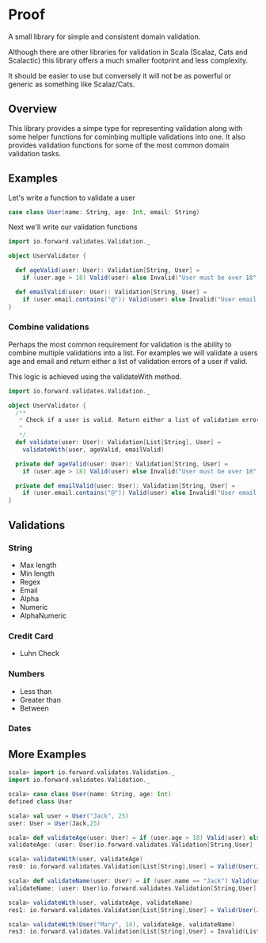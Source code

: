 # Proof

A small library for simple and consistent domain validation.

Although there are other libraries for validation in Scala (Scalaz, Cats and Scalactic) this library offers a much smaller footprint and less complexity. 

It should be easier to use but conversely it will not be as powerful or generic as something like Scalaz/Cats.

## Overview

This library provides a simpe type for representing validation along with some helper functions for cominbing multiple validations into one. It also provides validation functions for some of the most common domain validation tasks.

## Examples

Let's write a function to validate a user

```scala
case class User(name: String, age: Int, email: String)
```

Next we'll write our validation functions

```scala
import io.forward.validates.Validation._

object UserValidator {

  def ageValid(user: User): Validation[String, User] = 
    if (user.age > 18) Valid(user) else Invalid("User must be over 18")

  def emailValid(user: User): Validation[String, User] = 
    if (user.email.contains("@")) Valid(user) else Invalid("User email invalid")
}
```

### Combine validations

Perhaps the most common requirement for validation is the ability to combine multiple validations into a list. For examples we will
validate a users age and email and return either a list of validation errors of a user if valid.

This logic is achieved using the validateWith method.


```scala
import io.forward.validates.Validation._

object UserValidator {
  /**
   * Check if a user is valid. Return either a list of validation errors or a user
   *
   */
  def validate(user: User): Validation[List[String], User] = 
    validateWith(user, ageValid, emailValid)

  private def ageValid(user: User): Validation[String, User] = 
    if (user.age > 18) Valid(user) else Invalid("User must be over 18")

  private def emailValid(user: User): Validation[String, User] = 
    if (user.email.contains("@")) Valid(user) else Invalid("User email invalid")
}

```

## Validations

### String

+ Max length
+ Min length
+ Regex
+ Email
+ Alpha
+ Numeric
+ AlphaNumeric

### Credit Card

+ Luhn Check

### Numbers

+ Less than
+ Greater than
+ Between

### Dates

## More Examples

```scala
scala> import io.forward.validates.Validation._
import io.forward.validates.Validation._

scala> case class User(name: String, age: Int)
defined class User

scala> val user = User("Jack", 25)
user: User = User(Jack,25)

scala> def validateAge(user: User) = if (user.age > 18) Valid(user) else Invalid("User must be over 18")
validateAge: (user: User)io.forward.validates.Validation[String,User]

scala> validateWith(user, validateAge)
res0: io.forward.validates.Validation[List[String],User] = Valid(User(Jack,25))

scala> def validateName(user: User) = if (user.name == "Jack") Valid(user) else Invalid("User name must be Jack")
validateName: (user: User)io.forward.validates.Validation[String,User]

scala> validateWith(user, validateAge, validateName)
res1: io.forward.validates.Validation[List[String],User] = Valid(User(Jack,25))

scala> validateWith(User("Mary", 14), validateAge, validateName)
res3: io.forward.validates.Validation[List[String],User] = Invalid(List(User name must be Jack, User must be over 18))

```
